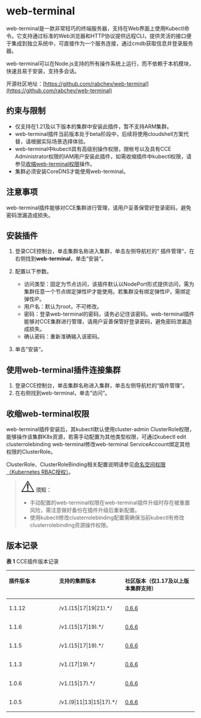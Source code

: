 # web-terminal<a name="cce_10_0134"></a>

web-terminal是一款非常轻巧的终端服务器，支持在Web界面上使用Kubectl命令。它支持通过标准的Web浏览器和HTTP协议提供远程CLI，提供灵活的接口便于集成到独立系统中，可直接作为一个服务连接，通过cmdb获取信息并登录服务器。

web-terminal可以在Node.js支持的所有操作系统上运行，而不依赖于本机模块，快速且易于安装，支持多会话。

开源社区地址：[https://github.com/rabchev/web-terminal](https://github.com/rabchev/web-terminal)

## 约束与限制<a name="section628693291119"></a>

-   仅支持在1.21及以下版本的集群中安装此插件，暂不支持ARM集群。
-   web-terminal插件当前版本处于beta阶段中，后续将使用cloudshell方案代替，请根据实际场景选择体验。
-   web-terminal中kubectl具有高级别操作权限，限帐号以及具有CCE Administrator权限的IAM用户安装此插件，如需收缩插件中kubectl权限，请参见[收缩web-terminal权限](#section62000142412)操作。
-   集群必须安装CoreDNS才能使用web-terminal。

## 注意事项<a name="section1357919311966"></a>

web-terminal插件能够对CCE集群进行管理，请用户妥善保管好登录密码，避免密码泄漏造成损失。

## 安装插件<a name="section41861311141210"></a>

1.  登录CCE控制台，单击集群名称进入集群，单击左侧导航栏的“ 插件管理“，在右侧找到**web-terminal**，单击“安装“。
2.  配置以下参数。
    -   访问类型：固定为节点访问，该插件默认以NodePort形式提供访问，需为集群任意一个节点绑定弹性IP才能使用。若集群没有绑定弹性IP，需绑定弹性IP。
    -   用户名：默认为root，不可修改。
    -   密码：登录web-terminal的密码，请务必记住该密码。web-terminal插件能够对CCE集群进行管理，请用户妥善保管好登录密码，避免密码泄漏造成损失。
    -   确认密码：重新准确输入该密码。

3.  单击“安装“。

## 使用web-terminal插件连接集群<a name="section115151890220"></a>

1.  登录CCE控制台，单击集群名称进入集群，单击左侧导航栏的“插件管理“。
2.  在右侧找到web-terminal，单击“访问“。

## 收缩web-terminal权限<a name="section62000142412"></a>

web-terminal插件安装后，其kubectl默认使用cluster-admin ClusterRole权限，能够操作该集群K8s资源，若需手动配置为其他类型权限，可通过kubectl edit clusterrolebinding web-terminal修改web-terminal ServiceAccount绑定其他权限的ClusterRole。

ClusterRole、ClusterRoleBinding相关配置说明请参见[命名空间权限（Kubernetes RBAC授权）](命名空间权限（Kubernetes-RBAC授权）.md)。

>![](public_sys-resources/icon-notice.gif) **须知：** 
>-   手动配置的web-terminal权限在web-terminal插件升级时存在被重置风险，需注意做好备份在插件升级后重新配置。
>-   使用kubectl修改clusterrolebinding配置需确保当前kubectl有修改clusterrolebinding资源操作权限。

## 版本记录<a name="section183121449435"></a>

**表 1**  CCE插件版本记录

<a name="table545952314179"></a>
<table><thead align="left"><tr id="row13459112313176"><th class="cellrowborder" valign="top" width="26.697353279631752%" id="mcps1.2.4.1.1"><p id="p206369328181"><a name="p206369328181"></a><a name="p206369328181"></a>插件版本</p>
</th>
<th class="cellrowborder" valign="top" width="34.94438051400076%" id="mcps1.2.4.1.2"><p id="p1663653221810"><a name="p1663653221810"></a><a name="p1663653221810"></a>支持的集群版本</p>
</th>
<th class="cellrowborder" valign="top" width="38.35826620636747%" id="mcps1.2.4.1.3"><p id="p445992311174"><a name="p445992311174"></a><a name="p445992311174"></a>社区版本（仅1.17及以上版本集群支持）</p>
</th>
</tr>
</thead>
<tbody><tr id="row174592023121714"><td class="cellrowborder" valign="top" width="26.697353279631752%" headers="mcps1.2.4.1.1 "><p id="p1182674212811"><a name="p1182674212811"></a><a name="p1182674212811"></a>1.1.12</p>
</td>
<td class="cellrowborder" valign="top" width="34.94438051400076%" headers="mcps1.2.4.1.2 "><p id="p58261742132811"><a name="p58261742132811"></a><a name="p58261742132811"></a>/v1.(15|17|19|21).*/</p>
</td>
<td class="cellrowborder" valign="top" width="38.35826620636747%" headers="mcps1.2.4.1.3 "><p id="p1989010143288"><a name="p1989010143288"></a><a name="p1989010143288"></a><a href="https://github.com/rabchev/web-terminal/releases/tag/0.6.6" target="_blank" rel="noopener noreferrer">0.6.6</a></p>
</td>
</tr>
<tr id="row10459723151716"><td class="cellrowborder" valign="top" width="26.697353279631752%" headers="mcps1.2.4.1.1 "><p id="p8827042142810"><a name="p8827042142810"></a><a name="p8827042142810"></a>1.1.6</p>
</td>
<td class="cellrowborder" valign="top" width="34.94438051400076%" headers="mcps1.2.4.1.2 "><p id="p382754216287"><a name="p382754216287"></a><a name="p382754216287"></a>/v1.(15|17|19).*/</p>
</td>
<td class="cellrowborder" valign="top" width="38.35826620636747%" headers="mcps1.2.4.1.3 "><p id="p1589015146289"><a name="p1589015146289"></a><a name="p1589015146289"></a><a href="https://github.com/rabchev/web-terminal/releases/tag/0.6.6" target="_blank" rel="noopener noreferrer">0.6.6</a></p>
</td>
</tr>
<tr id="row3459112341718"><td class="cellrowborder" valign="top" width="26.697353279631752%" headers="mcps1.2.4.1.1 "><p id="p16827842202812"><a name="p16827842202812"></a><a name="p16827842202812"></a>1.1.5</p>
</td>
<td class="cellrowborder" valign="top" width="34.94438051400076%" headers="mcps1.2.4.1.2 "><p id="p11827942102817"><a name="p11827942102817"></a><a name="p11827942102817"></a>/v1.(15|17|19).*/</p>
</td>
<td class="cellrowborder" valign="top" width="38.35826620636747%" headers="mcps1.2.4.1.3 "><p id="p19890181492816"><a name="p19890181492816"></a><a name="p19890181492816"></a><a href="https://github.com/rabchev/web-terminal/releases/tag/0.6.6" target="_blank" rel="noopener noreferrer">0.6.6</a></p>
</td>
</tr>
<tr id="row114591523181710"><td class="cellrowborder" valign="top" width="26.697353279631752%" headers="mcps1.2.4.1.1 "><p id="p68271342112814"><a name="p68271342112814"></a><a name="p68271342112814"></a>1.1.3</p>
</td>
<td class="cellrowborder" valign="top" width="34.94438051400076%" headers="mcps1.2.4.1.2 "><p id="p882794252818"><a name="p882794252818"></a><a name="p882794252818"></a>/v1.(17|19).*/</p>
</td>
<td class="cellrowborder" valign="top" width="38.35826620636747%" headers="mcps1.2.4.1.3 "><p id="p2890514132814"><a name="p2890514132814"></a><a name="p2890514132814"></a><a href="https://github.com/rabchev/web-terminal/releases/tag/0.6.6" target="_blank" rel="noopener noreferrer">0.6.6</a></p>
</td>
</tr>
<tr id="row646042319177"><td class="cellrowborder" valign="top" width="26.697353279631752%" headers="mcps1.2.4.1.1 "><p id="p182724292819"><a name="p182724292819"></a><a name="p182724292819"></a>1.0.6</p>
</td>
<td class="cellrowborder" valign="top" width="34.94438051400076%" headers="mcps1.2.4.1.2 "><p id="p2827164262813"><a name="p2827164262813"></a><a name="p2827164262813"></a>/v1.(15|17).*/</p>
</td>
<td class="cellrowborder" valign="top" width="38.35826620636747%" headers="mcps1.2.4.1.3 "><p id="p1289011147289"><a name="p1289011147289"></a><a name="p1289011147289"></a><a href="https://github.com/rabchev/web-terminal/releases/tag/0.6.6" target="_blank" rel="noopener noreferrer">0.6.6</a></p>
</td>
</tr>
<tr id="row13757134401715"><td class="cellrowborder" valign="top" width="26.697353279631752%" headers="mcps1.2.4.1.1 "><p id="p8827242122811"><a name="p8827242122811"></a><a name="p8827242122811"></a>1.0.5</p>
</td>
<td class="cellrowborder" valign="top" width="34.94438051400076%" headers="mcps1.2.4.1.2 "><p id="p5827184222810"><a name="p5827184222810"></a><a name="p5827184222810"></a>/v1.(9|11|13|15|17).*/</p>
</td>
<td class="cellrowborder" valign="top" width="38.35826620636747%" headers="mcps1.2.4.1.3 "><p id="p989010146280"><a name="p989010146280"></a><a name="p989010146280"></a><a href="https://github.com/rabchev/web-terminal/releases/tag/0.6.6" target="_blank" rel="noopener noreferrer">0.6.6</a></p>
</td>
</tr>
</tbody>
</table>

